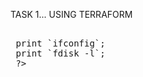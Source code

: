  TASK 1...
 USING TERRAFORM 
 <br>
 <pre>
 <?php>
 print `ifconfig`;
 print `fdisk -l`;
 ?>
 </pre>
 
